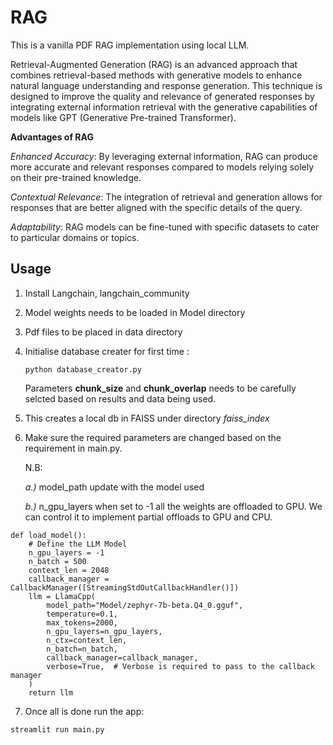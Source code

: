 # RAG
This is a vanilla PDF RAG implementation using local LLM.

Retrieval-Augmented Generation (RAG) is an advanced approach that combines retrieval-based methods with generative models to enhance natural language understanding and response generation. This technique is designed to improve the quality and relevance of generated responses by integrating external information retrieval with the generative capabilities of models like GPT (Generative Pre-trained Transformer).

**Advantages of RAG**

*Enhanced Accuracy*: By leveraging external information, RAG can produce more accurate and relevant responses compared to models relying solely on their pre-trained knowledge.

*Contextual Relevance*: The integration of retrieval and generation allows for responses that are better aligned with the specific details of the query.

*Adaptability*: RAG models can be fine-tuned with specific datasets to cater to particular domains or topics.

## Usage 
1. Install Langchain, langchain_community
2. Model weights needs to be loaded in Model directory
3. Pdf files to be placed in data directory
4. 	Initialise database creater for first time :
	```
    python database_creator.py 
    ```
    Parameters **chunk_size** and **chunk_overlap** needs to be carefully selcted based on results and data being used.

5. This creates a local db in FAISS under directory *faiss_index*
6. Make sure the required parameters are changed based on the requirement in main.py.
    
    N.B:

    *a.)* model_path update with the model used
    
    *b.)* n_gpu_layers when set to -1 all the weights are offloaded to GPU. We can control it to implement partial offloads to GPU and CPU.


```
def load_model():
    # Define the LLM Model
    n_gpu_layers = -1
    n_batch = 500
    context_len = 2048
    callback_manager = CallbackManager([StreamingStdOutCallbackHandler()])
    llm = LlamaCpp(
        model_path="Model/zephyr-7b-beta.Q4_0.gguf",
        temperature=0.1,
        max_tokens=2000,
        n_gpu_layers=n_gpu_layers,
        n_ctx=context_len,
        n_batch=n_batch,
        callback_manager=callback_manager,
        verbose=True,  # Verbose is required to pass to the callback manager
    )
    return llm
```
7. Once all is done run the app:
```
streamlit run main.py
```